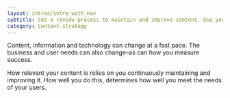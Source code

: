 ```yaml
---
layout: intros/intro_with_nav
subtitle: Set a review process to maintain and improve content. Use your data to keep it relevant for your users.
category: Content strategy
---
```


Content, information and technology can change at a fast pace. The business and user needs can also change–as can how you measure success.

How relevant your content is relies on you continuously maintaining and improving it. How well you do this, determines how well you meet the needs of your users. 
